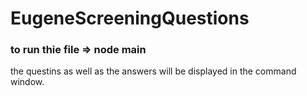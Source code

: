 # EugeneScreeningQuestions

### to run thie file => node main

the questins as well as the answers will be displayed in the command window.
